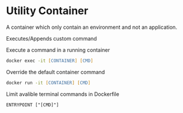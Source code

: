 # Utility Container

A container which only contain an environment and not an application.

Executes/Appends custom command

Execute a command in a running container
```zsh
docker exec -it [CONTAINER] [CMD]
```

Override the default container command
```zsh
docker run -it [CONTAINER] [CMD]
```

Limit avalible terminal commands in Dockerfile
```Docker
ENTRYPOINT ["[CMD]"]
```
